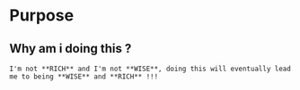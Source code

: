 # Purpose

## Why am i doing this ?

```
I'm not **RICH** and I'm not **WISE**, doing this will eventually lead me to being **WISE** and **RICH** !!!

```
